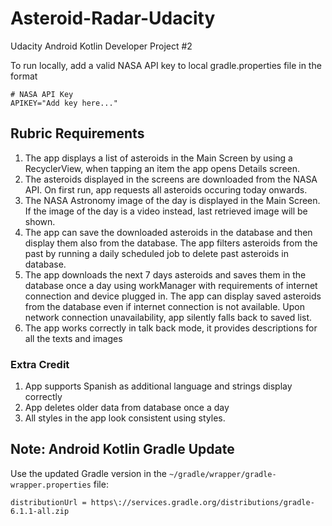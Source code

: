 # Asteroid-Radar-Udacity
Udacity Android Kotlin Developer Project #2

To run locally, add a valid NASA API key to local gradle.properties file in the format
```
# NASA API Key
APIKEY="Add key here..."
```

## Rubric Requirements
1. The app displays a list of asteroids in the Main Screen by using a RecyclerView, when tapping an item the app opens Details screen.
2. The asteroids displayed in the screens are downloaded from the NASA API. On first run, app requests all asteroids occuring today onwards.
3. The NASA Astronomy image of the day is displayed in the Main Screen. If the image of the day is a video instead, last retrieved image will be shown.
4. The app can save the downloaded asteroids in the database and then display them also from the database. The app filters asteroids from the past by running a daily scheduled job to delete past asteroids in database.
5. The app downloads the next 7 days asteroids and saves them in the database once a day using workManager with requirements of internet connection and device plugged in. The app can display saved asteroids from the database even if internet connection is not available. Upon network connection unavailability, app silently falls back to saved list.
6. The app works correctly in talk back mode, it provides descriptions for all the texts and images

### Extra Credit
1. App supports Spanish as additional language and strings display correctly
2. App deletes older data from database once a day
3. All styles in the app look consistent using styles. 

## Note: Android Kotlin Gradle Update
Use the updated Gradle version in the `~/gradle/wrapper/gradle-wrapper.properties` file:
```
distributionUrl = https\://services.gradle.org/distributions/gradle-6.1.1-all.zip
```